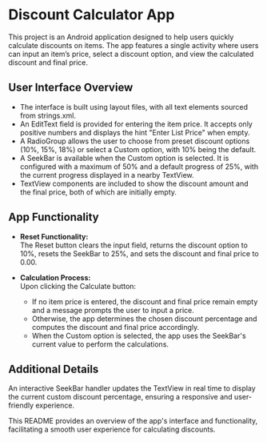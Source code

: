 # Discount Calculator App

This project is an Android application designed to help users quickly calculate discounts on items. The app features a single activity where users can input an item’s price, select a discount option, and view the calculated discount and final price.

## User Interface Overview

- The interface is built using layout files, with all text elements sourced from strings.xml.
- An EditText field is provided for entering the item price. It accepts only positive numbers and displays the hint "Enter List Price" when empty.
- A RadioGroup allows the user to choose from preset discount options (10%, 15%, 18%) or select a Custom option, with 10% being the default.
- A SeekBar is available when the Custom option is selected. It is configured with a maximum of 50% and a default progress of 25%, with the current progress displayed in a nearby TextView.
- TextView components are included to show the discount amount and the final price, both of which are initially empty.

## App Functionality

- **Reset Functionality:**  
  The Reset button clears the input field, returns the discount option to 10%, resets the SeekBar to 25%, and sets the discount and final price to 0.00.

- **Calculation Process:**  
  Upon clicking the Calculate button:
  - If no item price is entered, the discount and final price remain empty and a message prompts the user to input a price.
  - Otherwise, the app determines the chosen discount percentage and computes the discount and final price accordingly.
  - When the Custom option is selected, the app uses the SeekBar's current value to perform the calculations.

## Additional Details

An interactive SeekBar handler updates the TextView in real time to display the current custom discount percentage, ensuring a responsive and user-friendly experience.

This README provides an overview of the app's interface and functionality, facilitating a smooth user experience for calculating discounts.
